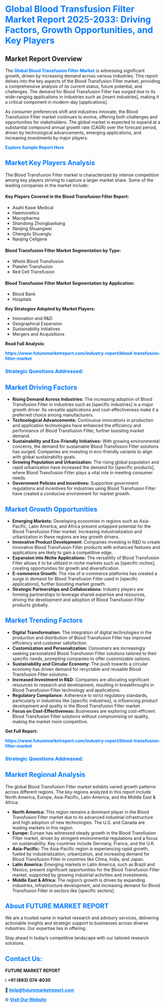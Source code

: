<h1 style="color: #007BFF;">Global Blood Transfusion Filter Market Report 2025-2033: Driving Factors, Growth Opportunities, and Key Players</h1>

<section id="overview">
<h2>Market Report Overview</h2>
<p>The <a href="https://www.futuremarketreport.com/industry-report/blood-transfusion-filter-market" style="color: #007BFF; text-decoration: none;"><strong>Global Blood Transfusion Filter Market</strong></a> is witnessing significant growth, driven by increasing demand across various industries. This report delves into the key aspects of the Blood Transfusion Filter market, providing a comprehensive analysis of its current status, future potential, and challenges. The demand for Blood Transfusion Filter has surged due to its wide-ranging applications in industries such as [insert industries], making it a critical component in modern-day [applications].</p>
<p>As consumer preferences shift and industries innovate, the Blood Transfusion Filter market continues to evolve, offering both challenges and opportunities for stakeholders. The global market is expected to expand at a substantial compound annual growth rate (CAGR) over the forecast period, driven by technological advancements, emerging applications, and increasing investments by major players.</p>
</section>

<section id="overview">
<p><a href="https://www.futuremarketreport.com/request-sample/reportId=88787" style="color: #007BFF; text-decoration: none;"><strong>Explore Sample Report Here</strong></a></p>
</section>

<section id="key-players">
<h2 style="color: #007BFF;">Market Key Players Analysis</h2>
<p>The Blood Transfusion Filter market is characterized by intense competition among key players striving to capture a larger market share. Some of the leading companies in the market include:</p>
<h4>Key Players Covered in the Blood Transfusion Filter Report:</h4>
<ul><li>Asahi Kasei Medical</li><li>Haemonetics</li><li>Macopharma</li><li>Shandong Zhongbaokang</li><li>Nanjing Shuangwei</li><li>Chengdu Shuanglu</li><li>Nanjing Cellgene</li></ul>
<h4>Blood Transfusion Filter Market Segmentation by Type:</h4>
<ul><li>Whole Blood Transfusion</li><li>Platelet Transfusion</li><li>Red Cell Transfusion</li></ul>

<h4>Blood Transfusion Filter Market Segmentation by Application:</h4>
<ul><li>Blood Bank</li><li>Hospitals</li></ul>
<p><strong>Key Strategies Adopted by Market Players:</strong></p>
<ul>
<li>Innovation and R&D</li>
<li>Geographical Expansion</li>
<li>Sustainability Initiatives</li>
<li>Mergers and Acquisitions</li>
</ul>
</section>

<section>
<p><strong>Read Full Analysis: </strong></p><a href="https://www.futuremarketreport.com/industry-report/blood-transfusion-filter-market" style="color: #007BFF; text-decoration: none;"><strong>https://www.futuremarketreport.com/industry-report/blood-transfusion-filter-market</strong></a>
<h3 style="color: #007BFF;">Strategic Questions Addressed:</h3>
</section>

<section id="driving-factors">
<h2 style="color: #007BFF;">Market Driving Factors</h2>
<ul>
<li><strong>Rising Demand Across Industries:</strong> The increasing adoption of Blood Transfusion Filter in industries such as [specific industries] is a major growth driver. Its versatile applications and cost-effectiveness make it a preferred choice among manufacturers.</li>
<li><strong>Technological Advancements:</strong> Continuous innovations in production and application technologies have enhanced the efficiency and performance of Blood Transfusion Filter, further boosting market demand.</li>
<li><strong>Sustainability and Eco-Friendly Initiatives:</strong> With growing environmental concerns, the demand for sustainable Blood Transfusion Filter solutions has surged. Companies are investing in eco-friendly variants to align with global sustainability goals.</li>
<li><strong>Growing Population and Urbanization:</strong> The rising global population and rapid urbanization have increased the demand for [specific products], where Blood Transfusion Filter plays a vital role in meeting consumer needs.</li>
<li><strong>Government Policies and Incentives:</strong> Supportive government regulations and incentives for industries using Blood Transfusion Filter have created a conducive environment for market growth.</li>
</ul>
</section>

<section id="growth-opportunities">
<h2 style="color: #007BFF;">Market Growth Opportunities</h2>
<ul>
<li><strong>Emerging Markets:</strong> Developing economies in regions such as Asia-Pacific, Latin America, and Africa present untapped potential for the Blood Transfusion Filter market. Increasing industrialization and urbanization in these regions are key growth drivers.</li>
<li><strong>Innovative Product Development:</strong> Companies investing in R&D to create innovative Blood Transfusion Filter products with enhanced features and applications are likely to gain a competitive edge.</li>
<li><strong>Expansion into Niche Applications:</strong> The versatility of Blood Transfusion Filter allows it to be utilized in niche markets such as [specific niches], creating opportunities for growth and diversification.</li>
<li><strong>E-commerce Growth:</strong> The rise of e-commerce platforms has created a surge in demand for Blood Transfusion Filter used in [specific applications], further boosting market growth.</li>
<li><strong>Strategic Partnerships and Collaborations:</strong> Industry players are forming partnerships to leverage shared expertise and resources, driving the development and adoption of Blood Transfusion Filter products globally.</li>
</ul>
</section>

<section id="trending-factors">
<h2 style="color: #007BFF;">Market Trending Factors</h2>
<ul>
<li><strong>Digital Transformation:</strong> The integration of digital technologies in the production and distribution of Blood Transfusion Filter has improved efficiency and customer satisfaction.</li>
<li><strong>Customization and Personalization:</strong> Consumers are increasingly seeking personalized Blood Transfusion Filter solutions tailored to their specific needs, prompting companies to offer customizable options.</li>
<li><strong>Sustainability and Circular Economy:</strong> The push towards a circular economy has driven demand for recyclable and reusable Blood Transfusion Filter solutions.</li>
<li><strong>Increased Investment in R&D:</strong> Companies are allocating significant resources to research and development, resulting in breakthroughs in Blood Transfusion Filter technology and applications.</li>
<li><strong>Regulatory Compliance:</strong> Adherence to strict regulatory standards, particularly in industries like [specific industries], is influencing product development and quality in the Blood Transfusion Filter market.</li>
<li><strong>Focus on Cost-Effectiveness:</strong> Businesses are exploring cost-efficient Blood Transfusion Filter solutions without compromising on quality, making the market more competitive.</li>
</ul>
</section>

<section>
<p><strong>Get Full Report: </strong></p><a href="https://www.futuremarketreport.com/industry-report/blood-transfusion-filter-market" style="color: #007BFF; text-decoration: none;"><strong>https://www.futuremarketreport.com/industry-report/blood-transfusion-filter-market</strong></a>
<h3 style="color: #007BFF;">Strategic Questions Addressed:</h3>
</section>


<section id="regional-analysis">
<h2 style="color: #007BFF;">Market Regional Analysis</h2>
<p>The global Blood Transfusion Filter market exhibits varied growth patterns across different regions. The key regions analyzed in this report include North America, Europe, Asia-Pacific, Latin America, and the Middle East & Africa:</p>
<ul>
<li><strong>North America:</strong> This region remains a dominant player in the Blood Transfusion Filter market due to its advanced industrial infrastructure and high adoption of new technologies. The U.S. and Canada are leading markets in this region.</li>
<li><strong>Europe:</strong> Europe has witnessed steady growth in the Blood Transfusion Filter market, driven by stringent environmental regulations and a focus on sustainability. Key countries include Germany, France, and the U.K.</li>
<li><strong>Asia-Pacific:</strong> The Asia-Pacific region is experiencing rapid growth, fueled by industrialization, urbanization, and increasing demand for Blood Transfusion Filter in countries like China, India, and Japan.</li>
<li><strong>Latin America:</strong> Emerging markets in Latin America, such as Brazil and Mexico, present significant opportunities for the Blood Transfusion Filter market, supported by growing industrial activities and investments.</li>
<li><strong>Middle East & Africa:</strong> The region’s growth is driven by expanding industries, infrastructure development, and increasing demand for Blood Transfusion Filter in sectors like [specific sectors].</li>
</ul>
</section>

<footer>
<h2 style="color: #007BFF;">About FUTURE MARKET REPORT</h2>
<p>We are a trusted name in market research and advisory services, delivering actionable insights and strategic support to businesses across diverse industries. Our expertise lies in offering:</p>

<p>Stay ahead in today’s competitive landscape with our tailored research solutions.</p>

<h2 style="color: #007BFF;">Contact Us:</h2>
<p><strong>FUTURE MARKET REPORT</strong></p>
<p>📞 <strong>+91 (883) 074-8030</strong></p>
<p>📧 <strong><a href="mailto:help@futuremarketreport.com" style="color: #007BFF;">help@futuremarketreport.com</a></strong></p>
<p>🌐 <strong><a href="https://www.futuremarketreport.com/" style="color: #007BFF;">Visit Our Website</a></strong></p>
</footer>